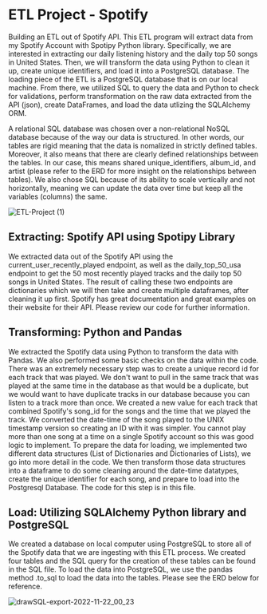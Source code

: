 # ETL Project - Spotify

Building an ETL out of Spotify API. This ETL program will extract data from my Spotify Account with Spotipy Python library. Specifically, we are interested in extracting our daily listening history and the daily top 50 songs in United States. Then, we will transform the data using Python to clean it up, create unique identifiers, and load it into a PostgreSQL database. The loading piece of the ETL is a PostgreSQL database that is on our local machine. From there, we utilized SQL to query the data and Python to check for validations, perform transformation on the raw data extracted from the API (json), create DataFrames, and load the data utlizing the SQLAlchemy ORM.

A relational SQL database was chosen over a non-relational NoSQL database because of the way our data is structured. In other words, our tables are rigid meaning that the data is nomalized in strictly defined tables. Moreover, it also means that there are clearly defined relationships between the tables. In our case, this means shared unique_identifiers, album_id, and artist (please refer to the ERD for more insight on the relationships between tables). We also chose SQL because of its ability to scale vertically and not horizontally, meaning we can update the data over time but keep all the variables (columns) the same.

![ETL-Project (1)](https://user-images.githubusercontent.com/111074755/203250832-d047c9cf-59a5-4486-ae5c-725e486870ae.png)

## Extracting: Spotify API using Spotipy Library

We extracted data out of the Spotify API using the current_user_recently_played endpoint, as well as the daily_top_50_usa endpoint to get the 50 most recently played tracks and the daily top 50 songs in United States. The result of calling these two endpoints are dictionaries which we will then take and create multiple dataframes, after cleaning it up first. Spotify has great documentation and great examples on their website for their API. Please review our code for further information.

## Transforming: Python and Pandas

We extracted the Spotify data using Python to transform the data with Pandas. We also performed some basic checks on the data within the code. There was an extremely necessary step was to create a unique record id for each track that was played. We don't want to pull in the same track that was played at the same time in the database as that would be a duplicate, but we would want to have duplicate tracks in our database because you can listen to a track more than once. We created a new value for each track that combined Spotify's song_id for the songs and the time that we played the track. We converted the date-time of the song played to the UNIX timestamp version so creating an ID with it was simpler. You cannot play more than one song at a time on a single Spotify account so this was good logic to implement. To prepare the data for loading, we implemented two different data structures (List of Dictionaries and Dictionaries of Lists), we go into more detail in the code. We then transform those data structures into a dataframe to do some cleaning around the date-time datatypes, create the unique identifier for each song, and prepare to load into the Postgresql Database. The code for this step is in this file.

## Load: Utilizing SQLAlchemy Python library and PostgreSQL

We created a database on local computer using PostgreSQL to store all of the Spotify data that we are ingesting with this ETL process. We created four tables and the SQL query for the creation of these tables can be found in the SQL file. To load the data into PostgreSQL, we use the pandas method .to_sql to load the data into the tables. Please see the ERD below for reference.


![drawSQL-export-2022-11-22_00_23](https://user-images.githubusercontent.com/111074755/203240741-46398b73-9ab6-46a8-bd00-a8706da56ee7.png)

